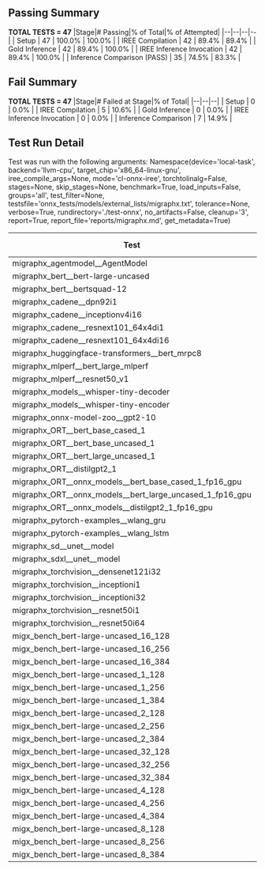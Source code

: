 ## Passing Summary

**TOTAL TESTS = 47**
|Stage|# Passing|% of Total|% of Attempted|
|--|--|--|--|
| Setup | 47 | 100.0% | 100.0% |
| IREE Compilation | 42 | 89.4% | 89.4% |
| Gold Inference | 42 | 89.4% | 100.0% |
| IREE Inference Invocation | 42 | 89.4% | 100.0% |
| Inference Comparison (PASS) | 35 | 74.5% | 83.3% |
## Fail Summary

**TOTAL TESTS = 47**
|Stage|# Failed at Stage|% of Total|
|--|--|--|
| Setup | 0 | 0.0% |
| IREE Compilation | 5 | 10.6% |
| Gold Inference | 0 | 0.0% |
| IREE Inference Invocation | 0 | 0.0% |
| Inference Comparison | 7 | 14.9% |
## Test Run Detail
Test was run with the following arguments:
Namespace(device='local-task', backend='llvm-cpu', target_chip='x86_64-linux-gnu', iree_compile_args=None, mode='cl-onnx-iree', torchtolinalg=False, stages=None, skip_stages=None, benchmark=True, load_inputs=False, groups='all', test_filter=None, testsfile='onnx_tests/models/external_lists/migraphx.txt', tolerance=None, verbose=True, rundirectory='./test-onnx', no_artifacts=False, cleanup='3', report=True, report_file='reports/migraphx.md', get_metadata=True)

| Test | Exit Status | Mean Benchmark Time (ms) | Notes |
|--|--|--|--|
| migraphx_agentmodel__AgentModel | compilation | None | |
| migraphx_bert__bert-large-uncased | PASS | 374.4006771594286 | |
| migraphx_bert__bertsquad-12 | compilation | None | |
| migraphx_cadene__dpn92i1 | PASS | 174.40351005643606 | |
| migraphx_cadene__inceptionv4i16 | PASS | 5313.618376851082 | |
| migraphx_cadene__resnext101_64x4di1 | PASS | 322.89365865290165 | |
| migraphx_cadene__resnext101_64x4di16 | PASS | 5191.336092849572 | |
| migraphx_huggingface-transformers__bert_mrpc8 | PASS | 394.9628671010335 | |
| migraphx_mlperf__bert_large_mlperf | Numerics | 421.08792004485923 | |
| migraphx_mlperf__resnet50_v1 | PASS | 88.6613552769025 | |
| migraphx_models__whisper-tiny-decoder | PASS | 33.229873175658874 | |
| migraphx_models__whisper-tiny-encoder | Numerics | 180.55962522824606 | |
| migraphx_onnx-model-zoo__gpt2-10 | compilation | None | |
| migraphx_ORT__bert_base_cased_1 | PASS | 91.75997444738944 | |
| migraphx_ORT__bert_base_uncased_1 | PASS | 91.5874306644712 | |
| migraphx_ORT__bert_large_uncased_1 | PASS | 307.7635783702135 | |
| migraphx_ORT__distilgpt2_1 | PASS | 32.416184370716415 | |
| migraphx_ORT__onnx_models__bert_base_cased_1_fp16_gpu | Numerics | 93.53091071049373 | |
| migraphx_ORT__onnx_models__bert_large_uncased_1_fp16_gpu | Numerics | 275.65153232879106 | |
| migraphx_ORT__onnx_models__distilgpt2_1_fp16_gpu | Numerics | 39.71890884417074 | |
| migraphx_pytorch-examples__wlang_gru | PASS | 80.67304378858317 | |
| migraphx_pytorch-examples__wlang_lstm | PASS | 55.10171204805374 | |
| migraphx_sd__unet__model | import_model | None | |
| migraphx_sdxl__unet__model | import_model | None | |
| migraphx_torchvision__densenet121i32 | PASS | 1620.3382797539234 | |
| migraphx_torchvision__inceptioni1 | PASS | 223.59331283304425 | |
| migraphx_torchvision__inceptioni32 | PASS | 5326.207544654608 | |
| migraphx_torchvision__resnet50i1 | PASS | 91.19333388904731 | |
| migraphx_torchvision__resnet50i64 | PASS | 5046.220909804106 | |
| migx_bench_bert-large-uncased_16_128 | PASS | 2608.2757487893105 | |
| migx_bench_bert-large-uncased_16_256 | PASS | 4163.80605722467 | |
| migx_bench_bert-large-uncased_16_384 | Numerics | 5818.045329302549 | |
| migx_bench_bert-large-uncased_1_128 | PASS | 161.06586965421835 | |
| migx_bench_bert-large-uncased_1_256 | PASS | 293.33930172853997 | |
| migx_bench_bert-large-uncased_1_384 | PASS | 374.47901380558807 | |
| migx_bench_bert-large-uncased_2_128 | PASS | 391.3238849490881 | |
| migx_bench_bert-large-uncased_2_256 | PASS | 580.1326197882493 | |
| migx_bench_bert-large-uncased_2_384 | PASS | 812.851489832004 | |
| migx_bench_bert-large-uncased_32_128 | PASS | 5102.063109477361 | |
| migx_bench_bert-large-uncased_32_256 | PASS | 8111.594698081414 | |
| migx_bench_bert-large-uncased_32_384 | Numerics | 11092.182857294878 | |
| migx_bench_bert-large-uncased_4_128 | PASS | 703.6385200917721 | |
| migx_bench_bert-large-uncased_4_256 | PASS | 1079.230268796285 | |
| migx_bench_bert-large-uncased_4_384 | PASS | 1525.3681354224682 | |
| migx_bench_bert-large-uncased_8_128 | PASS | 1334.4667876760166 | |
| migx_bench_bert-large-uncased_8_256 | PASS | 2058.3182585736113 | |
| migx_bench_bert-large-uncased_8_384 | PASS | 2957.1137142678103 | |
